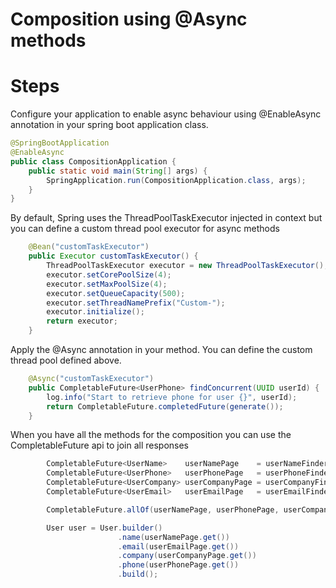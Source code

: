 # Composition using @Async methods

# Steps
Configure your application to enable async behaviour using @EnableAsync annotation in your spring boot
application class.
```java
@SpringBootApplication
@EnableAsync
public class CompositionApplication {
    public static void main(String[] args) {
        SpringApplication.run(CompositionApplication.class, args);
    }
}
```

By default, Spring uses the ThreadPoolTaskExecutor injected in context but you can define a custom thread pool executor
for async methods
```java
    @Bean("customTaskExecutor")
    public Executor customTaskExecutor() {
        ThreadPoolTaskExecutor executor = new ThreadPoolTaskExecutor();
        executor.setCorePoolSize(4);
        executor.setMaxPoolSize(4);
        executor.setQueueCapacity(500);
        executor.setThreadNamePrefix("Custom-");
        executor.initialize();
        return executor;
    }
```

Apply the @Async annotation in your method. You can define the custom thread pool defined above.
```java
    @Async("customTaskExecutor")
    public CompletableFuture<UserPhone> findConcurrent(UUID userId) {
        log.info("Start to retrieve phone for user {}", userId);
        return CompletableFuture.completedFuture(generate());
    }
```

When you have all the methods for the composition you can use the CompletableFuture api to join all responses
````java
        CompletableFuture<UserName>    userNamePage    = userNameFinderPort.findConcurrent(userId);
        CompletableFuture<UserPhone>   userPhonePage   = userPhoneFinderPort.findConcurrent(userId);
        CompletableFuture<UserCompany> userCompanyPage = userCompanyFinderPort.findConcurrent(userId);
        CompletableFuture<UserEmail>   userEmailPage   = userEmailFinderPort.findConcurrent(userId);

        CompletableFuture.allOf(userNamePage, userPhonePage, userCompanyPage, userEmailPage).join();

        User user = User.builder()
                        .name(userNamePage.get())
                        .email(userEmailPage.get())
                        .company(userCompanyPage.get())
                        .phone(userPhonePage.get())
                        .build();

````


